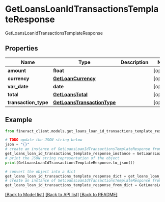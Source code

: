 # GetLoansLoanIdTransactionsTemplateResponse

GetLoansLoanIdTransactionsTemplateResponse

## Properties

Name | Type | Description | Notes
------------ | ------------- | ------------- | -------------
**amount** | **float** |  | [optional] 
**currency** | [**GetLoanCurrency**](GetLoanCurrency.md) |  | [optional] 
**var_date** | **date** |  | [optional] 
**total** | [**GetLoansTotal**](GetLoansTotal.md) |  | [optional] 
**transaction_type** | [**GetLoansTransactionType**](GetLoansTransactionType.md) |  | [optional] 

## Example

```python
from fineract_client.models.get_loans_loan_id_transactions_template_response import GetLoansLoanIdTransactionsTemplateResponse

# TODO update the JSON string below
json = "{}"
# create an instance of GetLoansLoanIdTransactionsTemplateResponse from a JSON string
get_loans_loan_id_transactions_template_response_instance = GetLoansLoanIdTransactionsTemplateResponse.from_json(json)
# print the JSON string representation of the object
print(GetLoansLoanIdTransactionsTemplateResponse.to_json())

# convert the object into a dict
get_loans_loan_id_transactions_template_response_dict = get_loans_loan_id_transactions_template_response_instance.to_dict()
# create an instance of GetLoansLoanIdTransactionsTemplateResponse from a dict
get_loans_loan_id_transactions_template_response_from_dict = GetLoansLoanIdTransactionsTemplateResponse.from_dict(get_loans_loan_id_transactions_template_response_dict)
```
[[Back to Model list]](../README.md#documentation-for-models) [[Back to API list]](../README.md#documentation-for-api-endpoints) [[Back to README]](../README.md)


